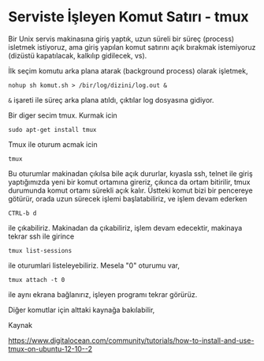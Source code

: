 # Serviste İşleyen Komut Satırı - tmux

Bir Unix servis makinasına giriş yaptık, uzun süreli bir süreç
(process) isletmek istiyoruz, ama giriş yapılan komut satırını açık
bırakmak istemiyoruz (dizüstü kapatılacak, kalkılıp gidilecek, vs).

İlk seçim komutu arka plana atarak (background process) olarak işletmek, 

```
nohup sh komut.sh > /bir/log/dizini/log.out & 
```

`&` işareti ile süreç arka plana atıldı, çıktılar log dosyasına gidiyor.

Bir diger secim tmux. Kurmak icin

```
sudo apt-get install tmux
```

Tmux ile oturum acmak icin

```
tmux
```

Bu oturumlar makinadan çıkılsa bile açık dururlar, kıyasla ssh, telnet
ile giriş yaptığımızda yeni bir komut ortamına gireriz, çıkınca da
ortam bitirilir, tmux durumunda komut ortamı sürekli açık
kalır. Üstteki komut bizi bir pencereye götürür, orada uzun sürecek
işlemi başlatabiliriz, ve işlem devam ederken 

```
CTRL-b d
```

ile çıkabiliriz. Makinadan da çıkabiliriz, işlem devam edecektir,
makinaya tekrar ssh ile girince

```
tmux list-sessions
```

ile oturumlari listeleyebiliriz. Mesela "0" oturumu var, 

```
tmux attach -t 0
```

ile aynı ekrana bağlanırız, işleyen programı tekrar görürüz.

Diğer komutlar için alttaki kaynağa bakılabilir,

Kaynak

https://www.digitalocean.com/community/tutorials/how-to-install-and-use-tmux-on-ubuntu-12-10--2









